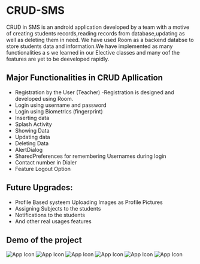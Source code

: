 # CRUD-SMS
CRUD in SMS is an android application developed by a team with a motive of creating students records,reading records from database,updating as well as deleting them in need. We have used Room as a backend databse to store students data and information.We have implemented as many functionalities a s we learned in our Elective classes and many oof the features are yet to be deeveloped rapidly.

## Major Functionalities in CRUD Apllication 
- Registration by the User (Teacher)
 -Registration is designed and developed using Room. 
 - Login using username and password 
 - Login using Biometrics (fingerprint) 
 - Inserting data 
 - Splash Activity 
 - Showing Data 
 - Updating data 
 - Deleting Data 
 - AlertDialog 
 - SharedPreferences for remembering Usernames during login 
 - Contact number in Dialer 
 - Feature Logout Option

## Future Upgrades: 
- Profile Based systeem Uploading Images as Profile Pictures 
- Assigning Subjects to the students 
- Notifications to the students 
- And other real usages features

## Demo of the project
 ![App Icon](https://github.com/ashknth/Test-Repo/blob/main/Screen%20Shot%202021-07-28%20at%2011.31.52%20PM.png)
 ![App Icon](https://github.com/ashknth/Test-Repo/blob/main/Screen%20Shot%202021-07-28%20at%2011.32.26%20PM.png)
 ![App Icon](https://github.com/ashknth/Test-Repo/blob/main/Screen%20Shot%202021-07-28%20at%2011.32.50%20PM.png)
 ![App Icon](https://github.com/ashknth/Test-Repo/blob/main/Screen%20Shot%202021-07-28%20at%2011.33.02%20PM.png)
 ![App Icon](https://github.com/ashknth/Test-Repo/blob/main/Screen%20Shot%202021-07-28%20at%2011.33.13%20PM.png)
 ![App Icon](https://github.com/ashknth/Test-Repo/blob/main/Screen%20Shot%202021-07-28%20at%2011.33.27%20PM.png)




